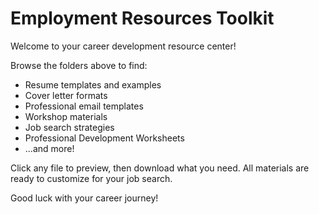 # Employment Resources Toolkit

Welcome to your career development resource center! 

Browse the folders above to find:
- Resume templates and examples
- Cover letter formats  
- Professional email templates
- Workshop materials
- Job search strategies
- Professional Development Worksheets
- ...and more!

Click any file to preview, then download what you need. All materials are ready to customize for your job search.

Good luck with your career journey!
